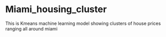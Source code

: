 # Miami_housing_cluster
This is Kmeans machine learning model showing clusters of house prices ranging all around miami
